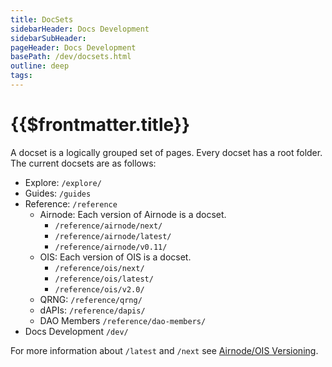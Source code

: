 ```yaml
---
title: DocSets
sidebarHeader: Docs Development
sidebarSubHeader:
pageHeader: Docs Development
basePath: /dev/docsets.html
outline: deep
tags:
---
```


<PageHeader/>

# {{$frontmatter.title}}

A docset is a logically grouped set of pages. Every docset has a root folder.
The current docsets are as follows:

- Explore: `/explore/`
- Guides: `/guides`
- Reference: `/reference`
  - Airnode: Each version of Airnode is a docset.
    - `/reference/airnode/next/`
    - `/reference/airnode/latest/`
    - `/reference/airnode/v0.11/`
  - OIS: Each version of OIS is a docset.
    - `/reference/ois/next/`
    - `/reference/ois/latest/`
    - `/reference/ois/v2.0/`
  - QRNG: `/reference/qrng/`
  - dAPIs: `/reference/dapis/`
  - DAO Members `/reference/dao-members/`
- Docs Development `/dev/`

For more information about `/latest` and `/next` see
[Airnode/OIS Versioning](/dev/versioning.md).
